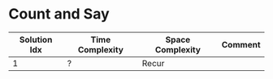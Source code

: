 # Count and Say

| Solution Idx | Time Complexity | Space Complexity | Comment |
| ------------ | --------------- | ---------------- | ------- |
| 1            | ?               | Recur            |         |
